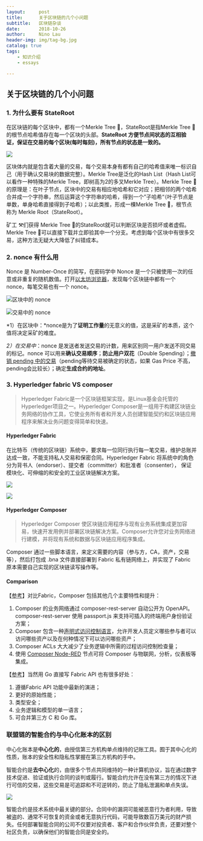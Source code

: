 ```yaml
---
layout:     post
title:      关于区块链的几个小问题
subtitle:   区块链杂谈
date:       2018-10-26
author:     Nino Lau
header-img: img/tag-bg.jpg
catalog: true
tags:
    - 知识介绍
    - essays

---
```


## 关于区块链的几个小问题

### 1. 为什么要有 StateRoot

在区块链的每个区块中，都有一个Merkle Tree 🌲，StateRoot是指Merkle Tree 🌲的根节点哈希值存在每一个区块的头部。**StateRoot 方便节点间状态的互相验证，保证在交易的每个区块(每时每刻)，所有节点的状态是一致的。**

![](https://ws2.sinaimg.cn/large/006tNbRwgy1fwjmy6bsk8j31be0lwdko.jpg)

区块体内就是包含着大量的交易，每个交易本身有都有自己的哈希值来唯一标识自己（用于确认交易块的数据完整）。Merkle Tree是泛化的Hash List（Hash List可以看作一种特殊的Merkle Tree，即树高为2的多叉Merkle Tree）。Merkle Tree 🌲的原理是：在叶子节点，区块中的交易有相应地哈希和它对应；把相邻的两个哈希合并成一个字符串，然后运算这个字符串的哈希，得到一个”子哈希“（叶子节点是单数，单身哈希直接得到子哈希）；以此类推，形成一棵Merkle Tree 🌲，根节点称为 Merkle Root（StateRoot）。

矿工 ⚒️们获得 Merkle Tree 🌲的StateRoot就可以判断区块是否损坏或者虚假。Merkle Tree 🌲可以直接下载并立即验其中一个分支。考虑到每个区块中有很多交易，这种方法无疑大大降低了纠错成本。

### 2. nonce 有什么用

Nonce 是 Number-Once 的简写，在密码学中 Nonce 是一个只被使用一次的任意或非重复的随机数值。打开[以太坊浏览器](https://etherscan.io/)，发现每个区块链中都有一个 nonce，每笔交易也有一个 nonce。

![区块中的 nonce](https://ws3.sinaimg.cn/large/006tNbRwgy1fwk7rrc84hj31kw0wqq9z.jpg)

![交易中的 nonce](https://ws4.sinaimg.cn/large/006tNbRwgy1fwk7rrny9ij31kw0wdn3h.jpg)

*1）在区块中：*nonce是为了**证明工作量**的无意义的值，这是采矿的本质，这个值将决定采矿的难度。

*2）在交易中*：nonce 是发送者发送交易的计数，用来区别同一用户发送不同交易的标记。nonce 可以用来**确认交易顺序**；**防止用户双花**（Double Spending）；[撤销 pending 中的交易](https://blog.csdn.net/wo541075754/article/details/79054937)（pending等待交易被确定的状态，如果 Gas Price 不高，pending会比较长）；确定**生成合约的地址**。

### 3. Hyperledger fabric VS composer

>  Hyperledger Fabric是一个区块链框架实现，是Linux基金会托管的Hyperledger项目之一。Hyperledger Composer是一组用于构建区块链业务网络的协作工具，它使业务所有者和开发人员创建智能契约和区块链应用程序来解决业务问题变得简单和快速。

####  Hyperledger Fabric

在比特币（传统的区块链）系统中，要求每一位同行执行每一笔交易，维护总账并达成一致，不能支持私人交易和保密合同。Hyperledger Fabric 将系统中的角色分为背书人（endorser）、提交者（committer）和批准者（consenter）， 保证模块化、可伸缩的和安全的工业区块链解决方案。

![](https://ws1.sinaimg.cn/large/006tNbRwgy1fwk9b20dhcj31kw12fkjl.jpg)

![](https://ws3.sinaimg.cn/large/006tNbRwgy1fwk9c5ht89j31kw0oaavu.jpg)

#### Hyperledger Composer

> Hyperledger Composer 使区块链应用程序与现有业务系统集成更加容易，快速开发用例并部署区块链解决方案。Composer允许您对业务网络进行建模，并将现有系统和数据与区块链应用程序集成。

Composer 通过一些脚本语言，来定义需要的内容（参与方，CA，资产，交易等），然后打包成 .bna 文件直接部署到 Fabric 私有链网络上，并实现了 Fabric 原本需要自己实现的区块链读写操作等。

#### Comparison

【[参考](https://blog.selman.org/2017/07/08/getting-started-with-blockchain-development/)】对比Fabric，Composer 包括其他几个主要特性和提升：

1. Composer 的业务网络通过 composer-rest-server 自动公开为 OpenAPI。 composer-rest-server 使用 passport.js 来支持可插入的终端用户身份验证方案；
2. Composer 包含一种[声明式访问控制语言](https://hyperledger.github.io/composer/reference/acl_language.html)，允许开发人员定义哪些参与者可以访问哪些资产以及在何种情况下可以访问哪些资产；
3. Composer ACLs 大大减少了业务逻辑中所需的过程访问控制检查量；
4. 使用 [Composer Node-RED](https://www.npmjs.com/package/node-red-contrib-hyperledger-composer)  节点可将 Composer 与物联网，分析，仪表板等集成。

【[参考](https://blog.selman.org/2017/07/08/getting-started-with-blockchain-development/)】当然用 Go 直接写 Fabric API 也有很多好处：

1. 遵循Fabric API 功能中最新的演进；
2. 更好的原始性能；
3. 类型安全；
4. 业务逻辑和模型的单一语言；
5. 可合并第三方 C 和 Go 库。

### 联盟链的智能合约与中心化账本的区别

中心化账本是**中心化的**，由授信第三方机构单点维持的记账工具。囿于其中心化的性质，账本的安全性和隐私性掌握在第三方机构的手中。

智能合约是**去中心化**的，由很多个节点共同维持的一种计算机协议，旨在通过数字技术促进、验证或执行合同的谈判或履行。智能合约允许在没有第三方的情况下进行可信的交易，这些交易是可追踪和不可逆转的，防止了隐私泄漏和单点失误。

![](https://ws4.sinaimg.cn/large/006tNbRwgy1fwkakddkogj30jm0h2gor.jpg)

智能合约是技术系统中最关键的部分。合同中的漏洞可能被恶意行为者利用，导致被盗的、通常不可恢复的资金或者无意执行代码，可能导致数百万美元的财产损失。任何部署智能合同的公司不仅要对投资者、客户和合作伙伴负责，还要对整个社区负责，以确保他们的智能合同是安全的。